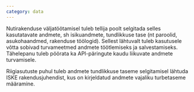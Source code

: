```yaml
---
category: data
---
```

Nutirakenduse väljatöötamisel tuleb tellija poolt selgitada selles kasutatavate
andmete, sh isikuandmete, tundlikkuse tase (nt paroolid, asukohaandmed,
rakenduse töölogid). Sellest lähtuvalt tuleb kasutusele võtta sobivad
turvameetmed andmete töötlemiseks ja salvestamiseks. Tähelepanu tuleb pöörata ka
API-päringute kaudu liikuvate andmete turvamisele.

Riigiasutuste puhul tuleb andmete tundlikkuse taseme selgitamisel lähtuda ISKE
rakendusjuhendist, kus on kirjeldatud andmete vajaliku turbetaseme määramine.
